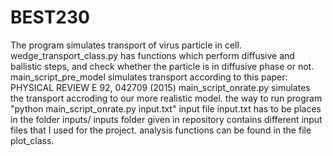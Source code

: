 # BEST230
The program simulates transport of virus particle in cell.
 wedge_transport_class.py has functions which perform diffusive and ballistic steps, and check whether the particle is in diffusive phase or not.
main_script_pre_model simulates transport according to this paper: PHYSICAL REVIEW E 92, 042709 (2015) 
main_script_onrate.py simulates the transport accroding to our more realistic model.
the way to run program "python main_script_onrate.py input.txt"
input file input.txt has to be places in the folder inputs/
inputs folder given in repository contains different input files that I used for the project.
analysis functions can be found in the file plot_class.
